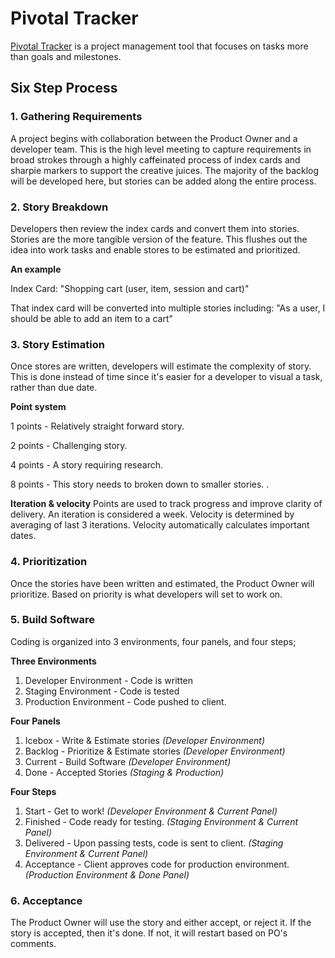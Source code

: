 # Pivotal Tracker

[Pivotal Tracker](https://www.pivotaltracker.com) is a project management tool that focuses on tasks more than goals and milestones.

## Six Step Process

### 1. Gathering Requirements 
A project begins with collaboration between the Product Owner and a developer team. This is the high level meeting to capture requirements in broad strokes through a highly caffeinated process of index cards and sharpie markers to support the creative juices. The majority of the backlog will be developed here, but stories can be added along the entire process. 

### 2. Story Breakdown
Developers then review the index cards and convert them into stories. Stories are the more tangible version of the feature. This flushes out the idea into work tasks and enable stores to be estimated and prioritized.

**An example**

Index Card: "Shopping cart (user, item, session and cart)"

That index card will be converted into multiple stories including: 
"As a user, I should be able to add an item to a cart"

### 3. Story Estimation
Once stores are written, developers will estimate the complexity of story. This is done instead of time since it's easier for a developer to visual a task, rather than due date.

**Point system**

1 points - Relatively straight forward story.

2 points - Challenging story.

4 points - A story requiring research.

8 points - This story needs to broken down to smaller stories. .

**Iteration & velocity**
Points are used to track progress and improve clarity of delivery. An iteration is considered a week.
Velocity is determined by averaging of last 3 iterations. Velocity automatically calculates important dates.

### 4. Prioritization
Once the stories have been written and estimated, the Product Owner will prioritize. 
Based on priority is what developers will set to work on.

### 5. Build Software
Coding is organized into 3 environments, four panels, and four steps;

**Three Environments**

1. Developer Environment - Code is written
2. Staging Environment - Code is tested
3. Production Environment - Code pushed to client.

**Four Panels**

1. Icebox - Write & Estimate stories *(Developer Environment)*
2. Backlog - Prioritize & Estimate stories *(Developer Environment)*
3. Current - Build Software *(Developer Environment)*
4. Done - Accepted Stories *(Staging & Production)*

**Four Steps**

1. Start - Get to work! *(Developer Environment & Current Panel)*
2. Finished - Code ready for testing. *(Staging Environment & Current Panel)*
3. Delivered - Upon passing tests, code is sent to client. *(Staging Environment & Current Panel)*
4. Acceptance - Client approves code for production environment. *(Production Environment & Done Panel)*


### 6. Acceptance
The Product Owner will use the story and either accept, or reject it. If the story is accepted, then it's done. If not, it will restart based on PO's comments.


